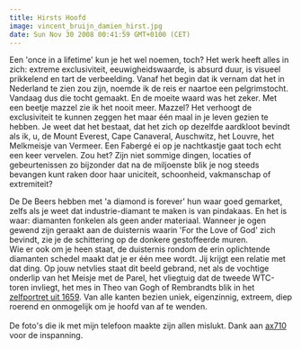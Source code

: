 ```yaml
---
title: Hirsts Hoofd
image: vincent_bruijn_damien_hirst.jpg
date: Sun Nov 30 2008 00:41:59 GMT+0100 (CET)
---
```


Een 'once in a lifetime' kun je het wel noemen, toch? Het werk heeft alles in zich: extreme exclusiviteit, eeuwigheidswaarde, is absurd duur, is visueel prikkelend en tart de verbeelding. Vanaf het begin dat ik vernam dat het in Nederland te zien zou zijn, noemde ik de reis er naartoe een pelgrimstocht. Vandaag dus die tocht gemaakt. En de moeite waard was het zeker. Met een beetje mazzel zie ik het nooit meer. Mazzel? Het verhoogt de exclusiviteit te kunnen zeggen het maar één maal in je leven gezien te hebben. Je weet dat het bestaat, dat het zich op dezelfde aardkloot bevindt als ik, u, de Mount Everest, Cape Canaveral, Auschwitz, het Louvre, het Melkmeisje van Vermeer. Een Fabergé ei op je nachtkastje gaat toch echt een keer vervelen. Zou het? Zijn niet sommige dingen, locaties of gebeurtenissen zo bijzonder dat na de miljoenste blik je nog steeds bevangen kunt raken door haar uniciteit, schoonheid, vakmanschap of extremiteit?

De De Beers hebben met 'a diamond is forever' hun waar goed gemarket, zelfs als je weet dat industrie-diamant te maken is van pindakaas. En het is waar: diamanten fonkelen als geen ander materiaal. Wanneer je ogen gewend zijn geraakt aan de duisternis waarin 'For the Love of God' zich bevindt, zie je de schittering op de donkere gestoffeerde muren.<br />
Wie er ook om je heen staat, de duisternis rondom de erin oplichtende diamanten schedel maakt dat je er één mee wordt. Jij krijgt een relatie met dat ding. Op jouw netvlies staat dit beeld gebrand, net als de vochtige onderlip van het Meisje met de Parel, het vliegtuig dat de tweede WTC-toren invliegt, het mes in Theo van Gogh of Rembrandts blik in het <a href="http://mort-report.blogspot.com/2008/03/rembrant-self-portrait-1659.html" target="_blank">zelfportret uit 1659</a>. Van alle kanten bezien uniek, eigenzinnig, extreem, diep roerend en onmogelijk om je hoofd van af te wenden.
<br /><br />
De foto's die ik met mijn telefoon maakte zijn allen mislukt. Dank aan <a href="http://www.ax710.org" target="_blank">ax710</a> voor de inspanning.
